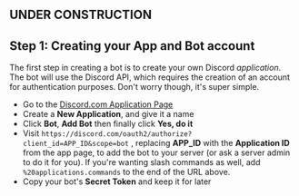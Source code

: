 ## UNDER CONSTRUCTION

## Step 1: Creating your App and Bot account

The first step in creating a bot is to create your own Discord _application_. The bot will use the Discord API, which requires the creation of an account for authentication purposes. Don't worry though, it's super simple.

* Go to the [Discord.com Application Page](https://discord.com/developers/applications/me)
* Create a **New Application**, and give it a name
* Click **Bot**, **Add Bot** then finally click **Yes, do it**
* Visit `https://discord.com/oauth2/authorize?client_id=APP_ID&scope=bot` , replacing **APP\_ID** with the **Application ID** from the app page, to add the bot to your server \(or ask a server admin to do it for you\). If you're wanting slash commands as well, add `%20applications.commands` to the end of the URL above.
* Copy your bot's **Secret Token** and keep it for later

